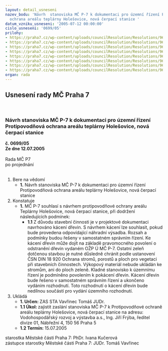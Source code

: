 ```yaml
---
layout: detail_usneseni
nazev_bodu: 'Návrh  stanoviska MČ P-7 k dokumentaci pro územní řízení Protipovodňová
  ochrana areálu teplárny Holešovice, nová čerpací stanice '
datum_vzniku_usneseni: '2005-07-12 00:00:00'
cislo_usneseni: '0699/05'
prilohy:
- https://praha7.cz/wp-content/uploads/councilResolution/Resolutions/9677/37-tep_11.jpg
- https://praha7.cz/wp-content/uploads/councilResolution/Resolutions/9677/37-tep_12.jpg
- https://praha7.cz/wp-content/uploads/councilResolution/Resolutions/9677/37-tep_13.jpg
- https://praha7.cz/wp-content/uploads/councilResolution/Resolutions/9677/37-tep_21.jpg
- https://praha7.cz/wp-content/uploads/councilResolution/Resolutions/9677/37-tep_22.jpg
- https://praha7.cz/wp-content/uploads/councilResolution/Resolutions/9677/37-tep_31.jpg
- https://praha7.cz/wp-content/uploads/councilResolution/Resolutions/9677/37-tep_41.jpg
- https://praha7.cz/wp-content/uploads/councilResolution/Resolutions/9677/37-tep_42.jpg
organ: rada
---
```

<div id="ucUsn_pList" class="usn">
	<span><h2>Usnesení rady MČ Praha 7 </h2>
<br></span><div class="standBody">
<span><h3>Návrh  stanoviska MČ P-7 k dokumentaci pro územní řízení Protipovodňová ochrana areálu teplárny Holešovice, nová čerpací stanice </h3></span><div class="center">
		<strong>č. 0699/05</strong><br>
	</div>
<div class="center">
		<strong>Ze dne 12.07.2005</strong><br><br>
	</div>Rada MČ P7<br> po projednání<br><br><ol>
<li>Bere na vědomí<ul><li>
<strong>1.</strong> Návrh stanoviska MČ P-7 k dokumentaci pro územní řízení Protipovodňová ochrana areálu teplárny Holešovice, nová čerpací stanice </li></ul>
</li>
<li>Konstatuje<ul><li>
<strong>1.</strong> MČ P-7 souhlasí s návrhem protipovodňové ochrany areálu Teplárny Holešovice, nová čerpací stanice, při dodržení následujících podmínek:<ul><li>
<strong>1.1</strong> Z důvodu stavební činnosti je v projektové dokumentaci navrhováno kácení dřevin. S návrhem kácení lze souhlasit, pokud bude provedena odpovídající náhradní výsadba. Rozsah a podmínky budou řešeny v samostatném správním řízení. Ke kácení dřevin může dojít na základě pravomocného povolení o odstranění dřevin vydaném OŽP Ú MČ P-7. Ostatní zeleň dotčenou stavbou je nutné důsledně chránit podle ustanovení ČSN DIN 18 920 Ochrana stromů, porostů a ploch pro vegetaci při stavebních činnostech. Výkopový materiál nebude ukládán ke stromům, ani do ploch zeleně. Kladné stanovisko k územnímu řízení je podmíněno povolením k pokácení dřevin. Kácení dřevin bude řešeno v samostatném správním řízení a ukončeno vydáním rozhodnutí. Toto rozhodnutí o kácení dřevin bude nedílnou součástí pro vydání územního rozhodnutí.</li></ul>
</li></ul>
</li>
<li>Ukládá<ul>
<li>
<strong>1. Určen: </strong>ZAS STA Vavřinec Tomáš JUDr.</li>
<li>
<strong>1.1 Úkol: </strong>zajistit zaslání stanoviska MČ P-7 k Protipovodňové ochraně areálu teplárny Holešovice, nová čerpací stanice na adresu: Vodohospodářský rozvoj a výstavba a.s., Ing. Jiří Frýba, ředitel divize 01, Nábřežní 4, 150 56 Praha 5 </li>
<li>
<strong>1.2 Termín: </strong>15.07.2005</li>
</ul>
</li>
</ol>starostka Městské části Praha 7: PhDr. Ivana Kučerová<br>zástupce starostky Městské části Praha 7: JUDr. Tomáš Vavřinec 
</div>
</div>
